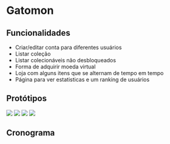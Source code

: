 # Gatomon

## Funcionalidades
- Criar/editar conta para diferentes usuários
- Listar coleção
- Listar colecionáveis não desbloqueados
- Forma de adquirir moeda virtual
- Loja com alguns itens que se alternam de tempo em tempo
- Página para ver estatisticas e um ranking de usuários

## Protótipos
![](/assets/wireframes/index.jpg)
![](/assets/wireframes/colecao.jpg)
![](/assets/wireframes/perfil.jpg)
![](/assets/wireframes/loja.jpg)

## Cronograma
